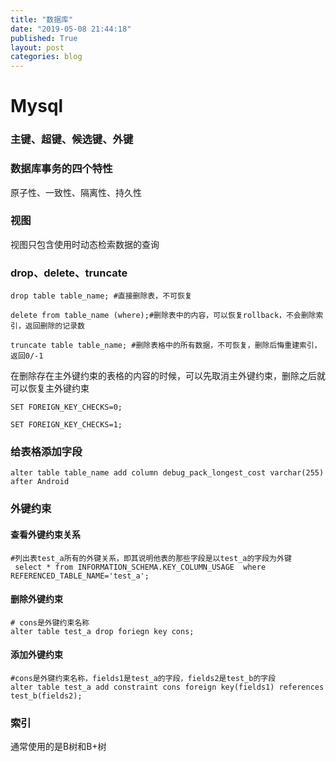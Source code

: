 ```yaml
---
title: "数据库"
date: "2019-05-08 21:44:18"
published: True
layout: post
categories: blog
---
```


# Mysql

### 主键、超键、候选键、外键

### 数据库事务的四个特性

原子性、一致性、隔离性、持久性

### 视图

视图只包含使用时动态检索数据的查询

### drop、delete、truncate

```
drop table table_name; #直接删除表，不可恢复

delete from table_name (where);#删除表中的内容，可以恢复rollback，不会删除索引，返回删除的记录数

truncate table table_name; #删除表格中的所有数据，不可恢复，删除后悔重建索引，返回0/-1
```

在删除存在主外键约束的表格的内容的时候，可以先取消主外键约束，删除之后就可以恢复主外键约束

```
SET FOREIGN_KEY_CHECKS=0;

SET FOREIGN_KEY_CHECKS=1;
```

### 给表格添加字段

```
alter table table_name add column debug_pack_longest_cost varchar(255) after Android
```

### 外键约束
#### 查看外键约束关系

```
#列出表test_a所有的外键关系，即其说明他表的那些字段是以test_a的字段为外键
 select * from INFORMATION_SCHEMA.KEY_COLUMN_USAGE  where REFERENCED_TABLE_NAME='test_a';
```

#### 删除外键约束

```
# cons是外键约束名称
alter table test_a drop foriegn key cons;
```

#### 添加外键约束

```
#cons是外键约束名称，fields1是test_a的字段，fields2是test_b的字段
alter table test_a add constraint cons foreign key(fields1) references test_b(fields2);
```

### 索引

通常使用的是B树和B+树
